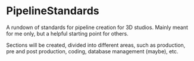 # PipelineStandards
A rundown of standards for pipeline creation for 3D studios. Mainly meant for me only, but a helpful starting point for others.

Sections will be created, divided into different areas, such as production, pre and post production, coding, database management (maybe), etc.
